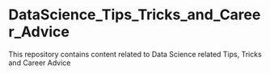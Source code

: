 # DataScience_Tips_Tricks_and_Career_Advice
This repository contains content related to Data Science related Tips, Tricks and Career Advice
